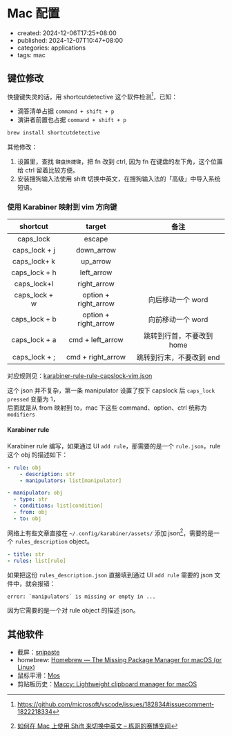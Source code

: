 # Mac 配置

-   created: 2024-12-06T17:25+08:00
-   published: 2024-12-07T10:47+08:00
-   categories: applications
-   tags: mac

## 键位修改

快捷键失灵的话，用 shortcutdetective 这个软件检测[^1]，已知：

-   滴答清单占据 `command + shift + p`
-   演讲者前置也占据 `command + shift + p`

```bash
brew install shortcutdetective
```

其他修改：

1. 设置里，查找 `键盘快捷键`，把 fn 改到 ctrl, 因为 fn 在键盘的左下角，这个位置给 ctrl 留着比较方便。
2. 安装搜狗输入法使用 shift 切换中英文，在搜狗输入法的「高级」中导入系统短语。

### 使用 Karabiner 映射到 vim 方向键

|   shortcut    |        target        |           备注            |
| :-----------: | :------------------: | :-----------------------: |
|   caps_lock   |        escape        |                           |
| caps_lock + j |      down_arrow      |                           |
| caps_lock+ k  |       up_arrow       |                           |
| caps_lock + h |      left_arrow      |                           |
|  caps_lock+l  |     right_arrow      |                           |
| caps_lock + w | option + right_arrow |     向后移动一个 word     |
| caps_lock + b | option + right_arrow |     向前移动一个 word     |
| caps_lock + a |   cmd + left_arrow   | 跳转到行首，不要改到 home |
| caps_lock + ; |  cmd + right_arrow   | 跳转到行末，不要改到 end  |

对应规则见：<a href="./karabiner-rule-capslock-vim.json" target="_blank">karabiner-rule-rule-capslock-vim.json</a>

这个 json 并不复杂，第一条 manipulator 设置了按下 capslock 后 `caps_lock pressed` 变量为 1，  
后面就是从 from 映射到 to，mac 下这些 command、option、ctrl 统称为 `modifiers`

#### Karabiner rule

Karabiner rule 编写，如果通过 UI `add rule`，那需要的是一个 `rule.json`，rule 这个 obj 的描述如下：

```yaml
- rule: obj
    - description: str
    - manipulators: list[manipulator]

- manipulator: obj
  - type: str
  - conditions: list[condition]
  - from: obj
  - to: obj
```

网络上有些文章直接在 `~/.config/karabiner/assets/` 添加 json[^2]，需要的是一个 `rules_description` object。

```yaml
- title: str
- rules: list[rule]
```

如果把这份 `rules_description.json` 直接填到通过 UI `add rule` 需要的 json 文件中，就会报错：

```
error: `manipulators` is missing or empty in ...
```

因为它需要的是一个对 rule object 的描述 json。

## 其他软件

-   截屏：[snipaste](https://www.snipaste.com/)
-   homebrew: [Homebrew — The Missing Package Manager for macOS \(or Linux\)](https://brew.sh/)
-   鼠标平滑：[Mos](https://github.com/Caldis/Mos)
-   剪贴板历史：[Maccy: Lightweight clipboard manager for macOS](https://github.com/p0deje/Maccy)

[^1]: https://github.com/microsoft/vscode/issues/182834#issuecomment-1822218334
[^2]: [如何在 Mac 上使用 Shift 来切换中英文 – 栋哥的赛博空间](https://liuyandong.com/archives/9740)

